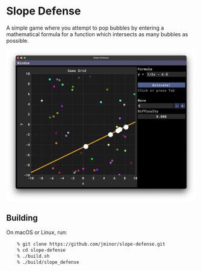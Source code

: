 # Slope Defense

A simple game where you attempt to pop bubbles by entering a mathematical formula for a function which intersects as many bubbles as possible.

![screenshot](screenshot.png)

## Building

On macOS or Linux, run:

        % git clone https://github.com/jminor/slope-defense.git
        % cd slope-defense
        % ./build.sh
        % ./build/slope_defense

